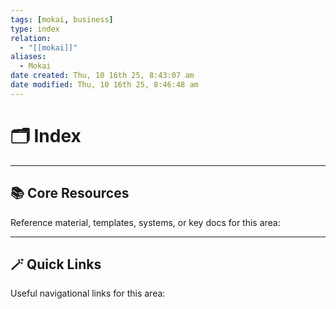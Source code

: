 ```yaml
---
tags: [mokai, business]
type: index
relation:
  - "[[mokai]]"
aliases:
  - Mokai
date created: Thu, 10 16th 25, 8:43:07 am
date modified: Thu, 10 16th 25, 8:46:48 am
---
```


# 🗂️ Index


---

## 📚 Core Resources
Reference material, templates, systems, or key docs for this area:



---

## 🪄 Quick Links
Useful navigational links for this area:
